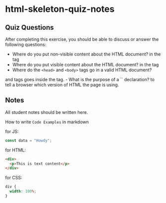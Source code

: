 # html-skeleton-quiz-notes

## Quiz Questions

After completing this exercise, you should be able to discuss or answer the following questions:

- Where do you put non-visible content about the HTML document?
in the <head></head> tag
- Where do you put visible content about the HTML document?
in the <body></body> tag
- Where do the `<head>` and `<body>` tags go in a valid HTML document?
<head> and <body> tags goes inside the <html> tag.
- What is the purpose of a `<!DOCTYPE>` declaration?
to tell a browser which version of HTML the page is using.

## Notes

All student notes should be written here.


How to write `Code Examples` in markdown

for JS:

```javascript
const data = "Howdy";
```

for HTML:

```html
<div>
  <p>This is text content</p>
</div>
```

for CSS:

```css
div {
  width: 100%;
}
```
